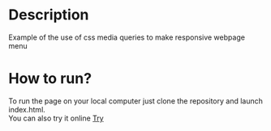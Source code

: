 <h1> Description </h1>
Example of the use of css media queries to make responsive webpage menu

<h1> How to run? </h1>
To run the page on your local computer just clone the repository and launch index.html.<br/>
You can also try it online <a href="https://zaluskidominik.github.io/responsive-menu/"> Try </a>
